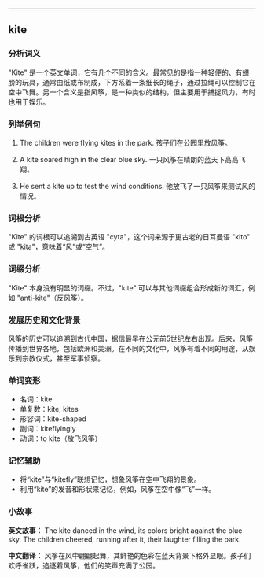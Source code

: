 
---------------
## kite
### 分析词义
"Kite" 是一个英文单词，它有几个不同的含义。最常见的是指一种轻便的、有翅膀的玩具，通常由纸或布制成，下方系着一条细长的绳子，通过拉绳可以控制它在空中飞舞。另一个含义是指风筝，是一种类似的结构，但主要用于捕捉风力，有时也用于娱乐。

### 列举例句
1. The children were flying kites in the park.
   孩子们在公园里放风筝。

2. A kite soared high in the clear blue sky.
   一只风筝在晴朗的蓝天下高高飞翔。

3. He sent a kite up to test the wind conditions.
   他放飞了一只风筝来测试风的情况。

### 词根分析
"Kite" 的词根可以追溯到古英语 "cyta"，这个词来源于更古老的日耳曼语 "kito" 或 "kita"，意味着“风”或“空气”。

### 词缀分析
"Kite" 本身没有明显的词缀。不过，"kite" 可以与其他词缀组合形成新的词汇，例如 "anti-kite"（反风筝）。

### 发展历史和文化背景
风筝的历史可以追溯到古代中国，据信最早在公元前5世纪左右出现。后来，风筝传播到世界各地，包括欧洲和美洲。在不同的文化中，风筝有着不同的用途，从娱乐到宗教仪式，甚至军事侦察。

### 单词变形
- 名词：kite
- 单复数：kite, kites
- 形容词：kite-shaped
- 副词：kiteflyingly
- 动词：to kite（放飞风筝）

### 记忆辅助
- 将“kite”与“kitefly”联想记忆，想象风筝在空中飞翔的景象。
- 利用“kite”的发音和形状来记忆，例如，风筝在空中像“飞”一样。

### 小故事
**英文故事：**
The kite danced in the wind, its colors bright against the blue sky. The children cheered, running after it, their laughter filling the park.

**中文翻译：**
风筝在风中翩翩起舞，其鲜艳的色彩在蓝天背景下格外显眼。孩子们欢呼雀跃，追逐着风筝，他们的笑声充满了公园。

